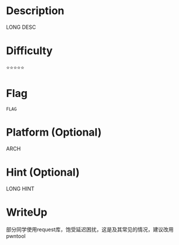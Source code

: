 # Description
LONG DESC

# Difficulty
⭐⭐⭐⭐⭐

# Flag
`FLAG`

# Platform (Optional)
ARCH

# Hint (Optional)
LONG HINT

# WriteUp
部分同学使用request库，饱受延迟困扰，这是及其常见的情况，建议改用pwntool
